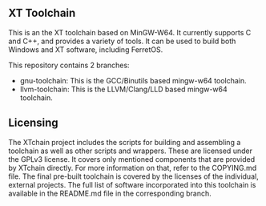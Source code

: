 ## XT Toolchain
This is an the XT toolchain based on MinGW-W64. It currently supports C and C++, and provides
a variety of tools. It can be used to build both Windows and XT software, including FerretOS.

This repository contains 2 branches:
 * gnu-toolchain: This is the GCC/Binutils based mingw-w64 toolchain.
 * llvm-toolchain: This is the LLVM/Clang/LLD based mingw-w64 toolchain.

## Licensing
The XTchain project includes the scripts for building and assembling a toolchain as well as other
scripts and wrappers. These are licensed under the GPLv3 license. It covers only mentioned
components that are provided by XTchain directly. For more information on that, refer to
the COPYING.md file. The final pre-built toolchain is covered by the licenses of the individual,
external projects. The full list of software incorporated into this toolchain is available in the
README.md file in the corresponding branch.

